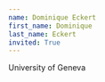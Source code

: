 ```yaml
---
name: Dominique Eckert
first_name: Dominique
last_name: Eckert
invited: True
---
```


University of Geneva